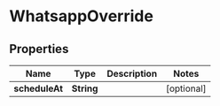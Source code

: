 
# WhatsappOverride

## Properties
| Name           | Type       | Description | Notes      |
|----------------|------------|-------------|------------|
| **scheduleAt** | **String** |             | [optional] |




